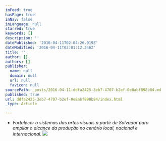 ```yaml
---
inFeed: true
hasPage: true
inNav: false
inLanguage: null
starred: true
keywords: []
description: ''
datePublished: '2016-04-11T02:04:26.919Z'
dateModified: '2016-04-11T02:01:12.346Z'
title: ''
author: []
authors: []
publisher:
  name: null
  domain: null
  url: null
  favicon: null
sourcePath: _posts/2016-04-11-ddfa2425-3eb7-4707-b2ef-0e8abf898b84.md
published: true
url: ddfa2425-3eb7-4707-b2ef-0e8abf898b84/index.html
_type: Article

---
```

* _Fortalecer o sistemas das artes visuais a partir de Salvador para ampliar o alcance da produção no cenário local, nacional e internacional._
![](https://the-grid-user-content.s3-us-west-2.amazonaws.com/b628caaa-ed91-4232-ab4d-d25b385278c7.png)